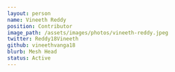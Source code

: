 ```yaml
---
layout: person
name: Vineeth Reddy	
position: Contributor
image_path: /assets/images/photos/vineeth-reddy.jpeg
twitter: Reddy18Vineeth
github: vineethvanga18
blurb: Mesh Head
status: Active
---
```

